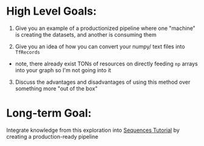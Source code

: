# High Level Goals:

1) Give you an example of a productionized pipeline where one "machine" is creating the datasets, and another is consuming them

2) Give you an idea of how you can convert your numpy/ text files into `TfRecords`

* note, there already exist TONs of resources on directly feeding `np` arrays into your graph so I'm not going into it

3) Discuss the advantages and disadvantages of using this method over something more "out of the box"

# Long-term Goal:

Integrate knowledge from this exploration into [Sequences Tutorial](https://ianqs.github.io/tag/Sequences) by creating a production-ready pipeline